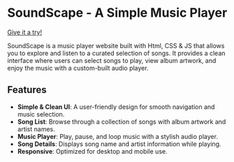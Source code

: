 # SoundScape - A Simple Music Player

[Give it a try!](https://music-player-using-html-css-js.vercel.app/)

SoundScape is a music player website built with Html, CSS & JS that allows you to explore and listen to a curated selection of songs. It provides a clean interface where users can select songs to play, view album artwork, and enjoy the music with a custom-built audio player.

## Features
- **Simple & Clean UI**: A user-friendly design for smooth navigation and music selection.
- **Song List**: Browse through a collection of songs with album artwork and artist names.
- **Music Player**: Play, pause, and loop music with a stylish audio player.
- **Song Details**: Displays song name and artist information while playing.
- **Responsive**: Optimized for desktop and mobile use.

